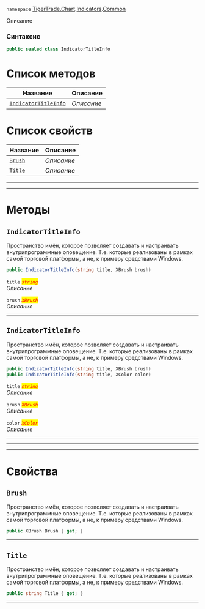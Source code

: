 
`namespace` [TigerTrade.Chart](../../../TigerTrade.Chart.md).[Indicators](../../../TigerTrade.Chart/Indicators.md).[Common](../../../TigerTrade.Chart/Indicators/Common.md)


Описание

### Синтаксис
```csharp
public sealed class IndicatorTitleInfo
```


# Список методов
| Название | Описание |
| --- | --- |
| [`IndicatorTitleInfo`](#test) | *Описание* |

# Список свойств
| Название | Описание |
| --- | --- |
| [`Brush`](./IndicatorTitleInfo.cs/Свойства/Brush.md) | *Описание* |
| [`Title`](./IndicatorTitleInfo.cs/Свойства/Title.md) | *Описание* |





***  
***  
# Методы

## `IndicatorTitleInfo`<a href="test" id="test"></a>
Пространство имён, которое позволяет создавать и настраивать внутрипрограммные оповещение. Т.е. которые реализованы в рамках самой торговой платформы, а не, к примеру средствами Windows.

```csharp
public IndicatorTitleInfo(string title, XBrush brush)
```

`title` <mark style="color:red;">*`string`*</mark>  
 *Описание*  

`brush` <mark style="color:red;">*`XBrush`*</mark>  
 *Описание*  


***  

## `IndicatorTitleInfo`<a href="test" id="test"></a>
Пространство имён, которое позволяет создавать и настраивать внутрипрограммные оповещение. Т.е. которые реализованы в рамках самой торговой платформы, а не, к примеру средствами Windows.

```csharp
public IndicatorTitleInfo(string title, XBrush brush)
public IndicatorTitleInfo(string title, XColor color)
```

`title` <mark style="color:red;">*`string`*</mark>  
 *Описание*  

`brush` <mark style="color:red;">*`XBrush`*</mark>  
 *Описание*  

`color` <mark style="color:red;">*`XColor`*</mark>  
 *Описание*  


***  
***  
 ***  
# Свойства

## `Brush`
Пространство имён, которое позволяет создавать и настраивать внутрипрограммные оповещение. Т.е. которые реализованы в рамках самой торговой платформы, а не, к примеру средствами Windows.

```csharp
public XBrush Brush { get; }
```  
***

## `Title`
Пространство имён, которое позволяет создавать и настраивать внутрипрограммные оповещение. Т.е. которые реализованы в рамках самой торговой платформы, а не, к примеру средствами Windows.

```csharp
public string Title { get; }
```  
***

